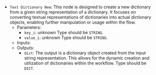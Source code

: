 - `Text Dictionary New`: This node is designed to create a new dictionary from a given string representation of a dictionary. It focuses on converting textual representations of dictionaries into actual dictionary objects, enabling further manipulation or usage within the flow.
    - Parameters:
        - `key_i`: unknown Type should be `STRING`.
        - `value_i`: unknown Type should be `STRING`.
    - Inputs:
    - Outputs:
        - `dict`: The output is a dictionary object created from the input string representation. This allows for the dynamic creation and utilization of dictionaries within the workflow. Type should be `DICT`.
